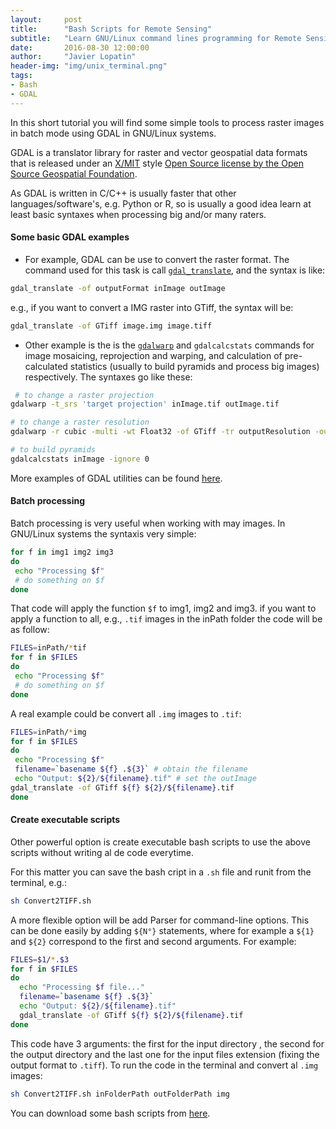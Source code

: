 ```yaml
---
layout:     post
title:      "Bash Scripts for Remote Sensing"
subtitle:   "Learn GNU/Linux command lines programming for Remote Sensing purposes"
date:       2016-08-30 12:00:00
author:     "Javier Lopatin"
header-img: "img/unix_terminal.png"
tags: 
- Bash 
- GDAL
---
```


In this short tutorial you will find some simple tools to process raster images
in batch mode using GDAL in GNU/Linux systems.

GDAL is a translator library for raster and vector geospatial data formats that
is released under an [X/MIT](https://trac.osgeo.org/gdal/wiki/FAQGeneral#WhatlicensedoesGDALOGRuse)
style [Open Source license by the Open Source Geospatial Foundation](http://www.osgeo.org/).

As GDAL is written in C/C++ is usually faster that other languages/software's,
e.g. Python or R, so is usually a good idea learn at least basic syntaxes
when processing big and/or many raters.

#### Some basic GDAL examples

- For example, GDAL can be use to convert the raster format. The command used for
this task is call [`gdal_translate`](http://www.gdal.org/gdal_translate.html), and the syntax is like:

```bash
gdal_translate -of outputFormat inImage outImage
```

e.g., if you want to convert a IMG raster into GTiff, the syntax will be:

```bash
gdal_translate -of GTiff image.img image.tiff
```

- Other example is the is the [`gdalwarp`](http://www.gdal.org/gdalwarp.html)
and `gdalcalcstats` commands for image mosaicing, reprojection and warping, and calculation of pre-calculated statistics (usually to build pyramids and process big images) respectively. The syntaxes go like these:

```bash
 # to change a raster projection
gdalwarp -t_srs 'target projection' inImage.tif outImage.tif

# to change a raster resolution
gdalwarp -r cubic -multi -wt Float32 -of GTiff -tr outputResolution -outputResolution inImage.tif outImage.tif

# to build pyramids
gdalcalcstats inImage -ignore 0
```

More examples of GDAL utilities can be found [here](http://www.gdal.org/gdal_utilities.html).

#### Batch processing

Batch processing is very useful when working with may images. In GNU/Linux systems the syntaxis very simple:

```bash
for f in img1 img2 img3
do
 echo "Processing $f"
 # do something on $f
done
```
That code will apply the function `$f` to img1, img2 and img3. if you want to apply
a function to all, e.g., `.tif` images in the inPath folder the code will be as follow:

```bash
FILES=inPath/*tif
for f in $FILES
do
 echo "Processing $f"
 # do something on $f
done
```

A real example could be convert all `.img` images to `.tif`:

```bash
FILES=inPath/*img
for f in $FILES
do
 echo "Processing $f"
 filename=`basename ${f} .${3}` # obtain the filename
 echo "Output: ${2}/${filename}.tif" # set the outImage
gdal_translate -of GTiff ${f} ${2}/${filename}.tif
done
```


#### Create executable scripts

Other powerful option is create executable bash scripts to use the above scripts
without writing al de code everytime.  

For this matter you can save the bash cript in a `.sh` file and runit from the
terminal, e.g.:

```bash
sh Convert2TIFF.sh
```

A more flexible option will be add Parser for command-line options. This can be done
easily by adding `${N°}` statements, where for example a `${1}` and `${2}`
correspond to the first and second arguments. For example:

```bash
FILES=$1/*.$3
for f in $FILES
do
  echo "Processing $f file..."
  filename=`basename ${f} .${3}`
  echo "Output: ${2}/${filename}.tif"
  gdal_translate -of GTiff ${f} ${2}/${filename}.tif
done
```

This code have 3 arguments: the first for the input directory , the second for
the output directory and the last one for the input files extension (fixing the
output format to `.tiff`). To run the code in the terminal and convert al `.img` images:

```bash
sh Convert2TIFF.sh inFolderPath outFolderPath img
```

You can download some bash scripts from [here](https://github.com/JavierLopatin/Bash-Scripts-for-Remote-Sensing).
